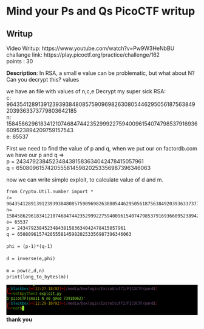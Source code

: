 <h1><b>Mind your Ps and Qs</b> PicoCTF writup</h1>
<h2>Writup</h2>
Video Writup: https://www.youtube.com/watch?v=Pw9W3HeNbBU <br>
challange link: https://play.picoctf.org/practice/challenge/162 <br>
points : 30

<b>Description</b>: In RSA, a small e value can be problematic, but what about N? Can you decrypt this? values

we have an file with values of n,c,e
Decrypt my super sick RSA:<br>
c: 964354128913912393938480857590969826308054462950561875638492039363373779803642185<br>
n: 1584586296183412107468474423529992275940096154074798537916936609523894209759157543<br>
e: 65537<br>

First we need to find the value of p and q, when we put our on factordb.com we have our p and q =><br>
p = 2434792384523484381583634042478415057961<br>
q = 650809615742055581459820253356987396346063<br>

now we can write simple exploit, to calculate value of d and m. 
```
from Crypto.Util.number import *
c= 964354128913912393938480857590969826308054462950561875638492039363373779803642185
n= 1584586296183412107468474423529992275940096154074798537916936609523894209759157543
e= 65537
p = 2434792384523484381583634042478415057961
q = 650809615742055581459820253356987396346063

phi = (p-1)*(q-1)

d = inverse(e,phi)

m = pow(c,d,n)
print(long_to_bytes(m))

```
![](result.png)
<br>
<b> thank you</b>
